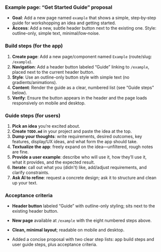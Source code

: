### Example page: “Get Started Guide” proposal

- **Goal**: Add a new page named `example` that shows a simple, step‑by‑step guide for workshopping an idea and getting started.
- **Access**: Add a new, subtle header button next to the existing one. Style: outline-only, simple text, minimal/low‑noise.

### Build steps (for the app)

1. **Create page**: Add a new page/component named `Example` (route/slug: `/example`).
2. **Navigation**: Add a header button labeled “Guide” linking to `/example`, placed next to the current header button.
3. **Style**: Use an outline-only button style with simple text (no gradients/animations).
4. **Content**: Render the guide as a clear, numbered list (see “Guide steps” below).
5. **Verify**: Ensure the button appears in the header and the page loads responsively on mobile and desktop.

### Guide steps (for users)

1. **Pick an idea** you’re excited about.
2. **Create `TODO.md`** in your project and paste the idea at the top.
3. **Dump your thoughts**: write requirements, desired outcomes, key features, display/UX ideas, and what form the app should take.
4. **Textualize the app**: freely expand on the idea—unfiltered, rough notes are fine.
5. **Provide a user example**: describe who will use it, how they’ll use it, what it provides, and the expected result.
6. **Iterate**: call out what you (didn't) like, add/adjust requirements, and clarify constraints.
7. **Ask AI to refine**: request a concrete design; ask it to structure and clean up your text.

### Acceptance criteria

- **Header button** labeled “Guide” with outline-only styling; sits next to the existing header button.
- **New page** available at `/example` with the eight numbered steps above.
- **Clean, minimal layout**; readable on mobile and desktop.

- Added a concise proposal with two clear step lists: app build steps and user guide steps, plus acceptance criteria.